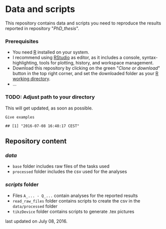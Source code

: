 Data and scripts
================

This repository contains data and scripts you need to reproduce the results reported in repository "*PhD\_thesis*".

### Prerequisites

-   You need [R](https://cran.r-project.org) installed on your system.
-   I recommend using [RStudio](https://www.rstudio.com/products/rstudio/download/) as editor, as it includes a console, syntax-highlighting, tools for plotting, history, and workspace management.
-   Download this repository by clicking on the green "*Clone or download*" button in the top right corner, and set the downloaded folder as your [R working directory](http://rfunction.com/archives/1001).
-   ...

### TODO: Adjust path to your directory

This will get updated, as soon as possible.

    Give examples

    ## [1] "2016-07-08 16:48:17 CEST"

Repository content
------------------

### *data*

-   `base` folder includes raw files of the tasks used
-   `processed` folder includes the csv used for the analyses

### *scripts* folder

-   Files `A_... - Q_...` contain analyses for the reported results
-   `read_raw_files` folder contains scripts to create the csv in the `data/processed` folder
-   `tikzDevice` folder contains scripts to generate .tex pictures

last updated on July 08, 2016.
